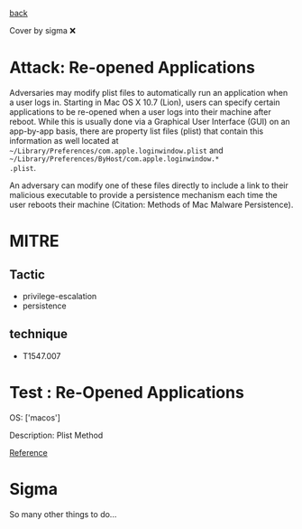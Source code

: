 [back](../index.md)

Cover by sigma :x: 

# Attack: Re-opened Applications

 Adversaries may modify plist files to automatically run an application when a user logs in. Starting in Mac OS X 10.7 (Lion), users can specify certain applications to be re-opened when a user logs into their machine after reboot. While this is usually done via a Graphical User Interface (GUI) on an app-by-app basis, there are property list files (plist) that contain this information as well located at <code>~/Library/Preferences/com.apple.loginwindow.plist</code> and <code>~/Library/Preferences/ByHost/com.apple.loginwindow.* .plist</code>. 

An adversary can modify one of these files directly to include a link to their malicious executable to provide a persistence mechanism each time the user reboots their machine (Citation: Methods of Mac Malware Persistence).

# MITRE
## Tactic
  - privilege-escalation
  - persistence

## technique
  - T1547.007

# Test : Re-Opened Applications

OS: ['macos']

Description: Plist Method

[Reference](https://developer.apple.com/library/content/documentation/MacOSX/Conceptual/BPSystemStartup/Chapters/CustomLogin.html)


# Sigma

 So many other things to do...